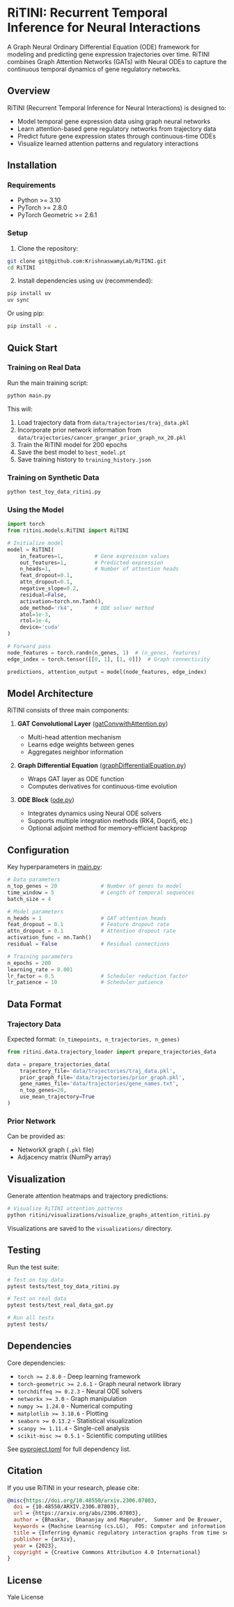 # RiTINI: Recurrent Temporal Inference for Neural Interactions

A Graph Neural Ordinary Differential Equation (ODE) framework for modeling and predicting gene expression trajectories over time. RiTINI combines Graph Attention Networks (GATs) with Neural ODEs to capture the continuous temporal dynamics of gene regulatory networks.

## Overview

RiTINI (Recurrent Temporal Inference for Neural Interactions) is designed to:
- Model temporal gene expression data using graph neural networks
- Learn attention-based gene regulatory networks from trajectory data
- Predict future gene expression states through continuous-time ODEs
- Visualize learned attention patterns and regulatory interactions

## Installation

### Requirements
- Python >= 3.10
- PyTorch >= 2.8.0
- PyTorch Geometric >= 2.6.1

### Setup

1. Clone the repository:
```bash
git clone git@github.com:KrishnaswamyLab/RiTINI.git
cd RiTINI
```

2. Install dependencies using uv (recommended):
```bash
pip install uv
uv sync
```

Or using pip:
```bash
pip install -e .
```

## Quick Start

### Training on Real Data

Run the main training script:

```bash
python main.py
```

This will:
1. Load trajectory data from `data/trajectories/traj_data.pkl`
2. Incorporate prior network information from `data/trajectories/cancer_granger_prior_graph_nx_20.pkl`
3. Train the RiTINI model for 200 epochs
4. Save the best model to `best_model.pt`
5. Save training history to `training_history.json`

### Training on Synthetic Data

```bash
python test_toy_data_ritini.py
```

### Using the Model

```python
import torch
from ritini.models.RiTINI import RiTINI

# Initialize model
model = RiTINI(
    in_features=1,          # Gene expression values
    out_features=1,         # Predicted expression
    n_heads=1,              # Number of attention heads
    feat_dropout=0.1,
    attn_dropout=0.1,
    negative_slope=0.2,
    residual=False,
    activation=torch.nn.Tanh(),
    ode_method='rk4',       # ODE solver method
    atol=1e-3,
    rtol=1e-4,
    device='cuda'
)

# Forward pass
node_features = torch.randn(n_genes, 1)  # (n_genes, features)
edge_index = torch.tensor([[0, 1], [1, 0]])  # Graph connectivity

predictions, attention_output = model(node_features, edge_index)
```

## Model Architecture

RiTINI consists of three main components:

1. **GAT Convolutional Layer** ([gatConvwithAttention.py](ritini/models/gatConvwithAttention.py))
   - Multi-head attention mechanism
   - Learns edge weights between genes
   - Aggregates neighbor information

2. **Graph Differential Equation** ([graphDifferentialEquation.py](ritini/models/graphDifferentialEquation.py))
   - Wraps GAT layer as ODE function
   - Computes derivatives for continuous-time evolution

3. **ODE Block** ([ode.py](ritini/models/ode.py))
   - Integrates dynamics using Neural ODE solvers
   - Supports multiple integration methods (RK4, Dopri5, etc.)
   - Optional adjoint method for memory-efficient backprop

## Configuration

Key hyperparameters in [main.py](main.py):

```python
# Data parameters
n_top_genes = 20              # Number of genes to model
time_window = 5               # Length of temporal sequences
batch_size = 4

# Model parameters
n_heads = 1                   # GAT attention heads
feat_dropout = 0.1            # Feature dropout rate
attn_dropout = 0.1            # Attention dropout rate
activation_func = nn.Tanh()
residual = False              # Residual connections

# Training parameters
n_epochs = 200
learning_rate = 0.001
lr_factor = 0.5               # Scheduler reduction factor
lr_patience = 10              # Scheduler patience
```

## Data Format

### Trajectory Data
Expected format: `(n_timepoints, n_trajectories, n_genes)`

```python
from ritini.data.trajectory_loader import prepare_trajectories_data

data = prepare_trajectories_data(
    trajectory_file='data/trajectories/traj_data.pkl',
    prior_graph_file='data/trajectories/prior_graph.pkl',
    gene_names_file='data/trajectories/gene_names.txt',
    n_top_genes=20,
    use_mean_trajectory=True
)
```

### Prior Network
Can be provided as:
- NetworkX graph (`.pkl` file)
- Adjacency matrix (NumPy array)

## Visualization

Generate attention heatmaps and trajectory predictions:

```bash
# Visualize RiTINI attention patterns
python ritini/visualizations/visualize_graphs_attention_ritini.py

```

Visualizations are saved to the `visualizations/` directory.

## Testing

Run the test suite:

```bash
# Test on toy data
pytest tests/test_toy_data_ritini.py

# Test on real data
pytest tests/test_real_data_gat.py

# Run all tests
pytest tests/
```

## Dependencies

Core dependencies:
- `torch >= 2.8.0` - Deep learning framework
- `torch-geometric >= 2.6.1` - Graph neural network library
- `torchdiffeq >= 0.2.3` - Neural ODE solvers
- `networkx >= 3.0` - Graph manipulation
- `numpy >= 1.24.0` - Numerical computing
- `matplotlib >= 3.10.6` - Plotting
- `seaborn >= 0.13.2` - Statistical visualization
- `scanpy >= 1.11.4` - Single-cell analysis
- `scikit-misc >= 0.5.1` - Scientific computing utilities

See [pyproject.toml](pyproject.toml) for full dependency list.

## Citation

If you use RiTINI in your research, please cite:

```bibtex
@misc{https://doi.org/10.48550/arxiv.2306.07803,
  doi = {10.48550/ARXIV.2306.07803},
  url = {https://arxiv.org/abs/2306.07803},
  author = {Bhaskar,  Dhananjay and Magruder,  Sumner and De Brouwer,  Edward and Venkat,  Aarthi and Wenkel,  Frederik and Wolf,  Guy and Krishnaswamy,  Smita},
  keywords = {Machine Learning (cs.LG),  FOS: Computer and information sciences,  FOS: Computer and information sciences},
  title = {Inferring dynamic regulatory interaction graphs from time series data with perturbations},
  publisher = {arXiv},
  year = {2023},
  copyright = {Creative Commons Attribution 4.0 International}
}
```

## License

Yale License

